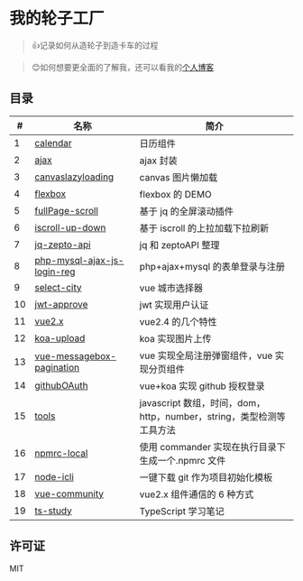 # 我的轮子工厂

> :thumbsup:记录如何从造轮子到造卡车的过程

> :blush:如何想要更全面的了解我，还可以看我的[个人博客](https://github.com/dirkhe1051931999/hjBlog)

## 目录

| #   | 名称                                                                                                                   | 简介                                                                 |
| --- | ---------------------------------------------------------------------------------------------------------------------- | -------------------------------------------------------------------- |
| 1   | [calendar](https://github.com/dirkhe1051931999/common-demo/tree/master/calendar)                                       | 日历组件                                                             |
| 2   | [ajax](https://github.com/dirkhe1051931999/common-demo/tree/master/ajax)                                               | ajax 封装                                                            |
| 3   | [canvaslazyloading](https://github.com/dirkhe1051931999/common-demo/tree/master/canvaslazyloading)                     | canvas 图片懒加载                                                    |
| 4   | [flexbox](https://github.com/dirkhe1051931999/common-demo/tree/master/flexbox)                                         | flexbox 的 DEMO                                                      |
| 5   | [fullPage-scroll](https://github.com/dirkhe1051931999/common-demo/tree/master/fullPage-scroll)                         | 基于 jq 的全屏滚动插件                                               |
| 6   | [iscroll-up-down](https://github.com/dirkhe1051931999/common-demo/tree/master/iscroll-up-down)                         | 基于 iscroll 的上拉加载下拉刷新                                      |
| 7   | [jq-zepto-api](https://github.com/dirkhe1051931999/common-demo/tree/master/jq-zepto-api)                               | jq 和 zeptoAPI 整理                                                  |
| 8   | [php-mysql-ajax-js-login-reg](https://github.com/dirkhe1051931999/common-demo/tree/master/php-mysql-ajax-js-login-reg) | php+ajax+mysql 的表单登录与注册                                      |
| 9   | [select-city](https://github.com/dirkhe1051931999/common-demo/tree/master/select-city)                                 | vue 城市选择器                                                       |
| 10  | [jwt-approve](https://github.com/dirkhe1051931999/common-demo/tree/master/jwt-approve)                                 | jwt 实现用户认证                                                     |
| 11  | [vue2.x](https://github.com/dirkhe1051931999/common-demo/tree/master/vue2.x)                                           | vue2.4 的几个特性                                                    |
| 12  | [koa-upload](https://github.com/dirkhe1051931999/common-demo/tree/master/koa-upload)                                   | koa 实现图片上传                                                     |
| 13  | [vue-messagebox-pagination](https://github.com/dirkhe1051931999/common-demo/tree/master/vue-messageBox-pagination)     | vue 实现全局注册弹窗组件，vue 实现分页组件                           |
| 14  | [githubOAuth](https://github.com/dirkhe1051931999/common-demo/tree/master/githubOAuth)                                 | vue+koa 实现 github 授权登录                                         |
| 15  | [tools](https://github.com/dirkhe1051931999/common-demo/tree/master/tools)                                             | javascript 数组，时间，dom，http，number，string，类型检测等工具方法 |
| 16  | [npmrc-local](https://github.com/dirkhe1051931999/common-demo/tree/master/npmrc-local)                                 | 使用 commander 实现在执行目录下生成一个.npmrc 文件                   |
| 17  | [node-icli](https://github.com/dirkhe1051931999/common-demo/tree/master/node-icli)                                     | 一键下载 git 作为项目初始化模板                                      |
| 18  | [vue-community](https://github.com/dirkhe1051931999/common-demo/tree/master/vue-community)                             | vue2.x 组件通信的 6 种方式                                           |
| 19  | [ts-study](https://github.com/dirkhe1051931999/common-demo/tree/master/ts-study)                                       | TypeScript 学习笔记                                                  |

## 许可证

MIT
